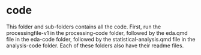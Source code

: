 # code

This folder and sub-folders contains all the code. 
First, run the processingfile-v1 in the processing-code folder, 
followed by the eda.qmd file in the eda-code folder, 
followed by the statistical-analysis.qmd file in the analysis-code folder.
Each of these folders also have their readme files.
